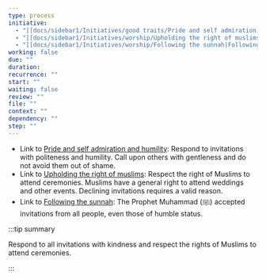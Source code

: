 ```yaml
---
type: process
initiative:
  - "[[docs/sidebar1/Initiatives/good traits/Pride and self admiration and humility|Pride and self admiration and humility]]"
  - "[[docs/sidebar1/Initiatives/worship/Upholding the right of muslims|Upholding the right of muslims]]"
  - "[[docs/sidebar1/Initiatives/worship/Following the sunnah|Following the sunnah]]"
working: false
due: ""
duration: 
recurrence: ""
start: ""
waiting: false
review: ""
file: ""
context: ""
dependency: ""
step: ""
---
```


* Link to [Pride and self admiration and humility](docs/sidebar1/Initiatives/good%20traits/Pride%20and%20self%20admiration%20and%20humility.md): Respond to invitations with politeness and humility. Call upon others with gentleness and do not avoid them out of shame.
* Link to [Upholding the right of muslims](docs/sidebar1/Initiatives/worship/Upholding%20the%20right%20of%20muslims.md): Respect the right of Muslims to attend ceremonies. Muslims have a general right to attend weddings and other events. Declining invitations requires a valid reason.
* Link to [Following the sunnah](docs/sidebar1/Initiatives/worship/Following%20the%20sunnah.md): The Prophet Muhammad (ﷺ) accepted invitations from all people, even those of humble status.

:::tip summary

Respond to all invitations with kindness and respect the rights of Muslims to attend ceremonies.

:::
